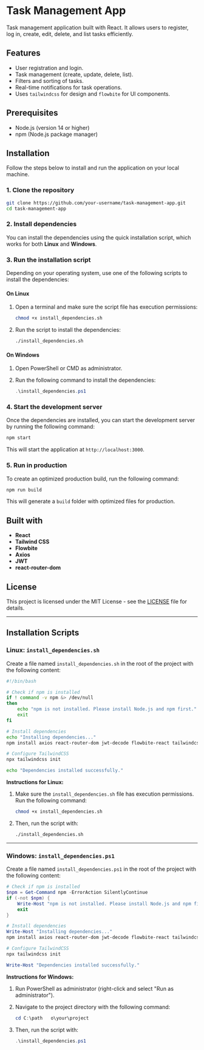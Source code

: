 
# Task Management App

Task management application built with React. It allows users to register, log in, create, edit, delete, and list tasks efficiently.

## Features

- User registration and login.
- Task management (create, update, delete, list).
- Filters and sorting of tasks.
- Real-time notifications for task operations.
- Uses `tailwindcss` for design and `flowbite` for UI components.

## Prerequisites

- Node.js (version 14 or higher)
- npm (Node.js package manager)

## Installation

Follow the steps below to install and run the application on your local machine.

### 1. Clone the repository

```bash
git clone https://github.com/your-username/task-management-app.git
cd task-management-app
```

### 2. Install dependencies

You can install the dependencies using the quick installation script, which works for both **Linux** and **Windows**.

### 3. Run the installation script

Depending on your operating system, use one of the following scripts to install the dependencies:

#### On Linux

1. Open a terminal and make sure the script file has execution permissions:

   ```bash
   chmod +x install_dependencies.sh
   ```

2. Run the script to install the dependencies:

   ```bash
   ./install_dependencies.sh
   ```

#### On Windows

1. Open PowerShell or CMD as administrator.

2. Run the following command to install the dependencies:

   ```powershell
   .\install_dependencies.ps1
   ```

### 4. Start the development server

Once the dependencies are installed, you can start the development server by running the following command:

```bash
npm start
```

This will start the application at `http://localhost:3000`.

### 5. Run in production

To create an optimized production build, run the following command:

```bash
npm run build
```

This will generate a `build` folder with optimized files for production.

## Built with

- **React**
- **Tailwind CSS**
- **Flowbite**
- **Axios**
- **JWT**
- **react-router-dom**

## License

This project is licensed under the MIT License - see the [LICENSE](LICENSE) file for details.

---

## Installation Scripts

### **Linux: `install_dependencies.sh`**

Create a file named `install_dependencies.sh` in the root of the project with the following content:

```bash
#!/bin/bash

# Check if npm is installed
if ! command -v npm &> /dev/null
then
    echo "npm is not installed. Please install Node.js and npm first."
    exit
fi

# Install dependencies
echo "Installing dependencies..."
npm install axios react-router-dom jwt-decode flowbite-react tailwindcss @heroicons/react react-hot-toast

# Configure TailwindCSS
npx tailwindcss init

echo "Dependencies installed successfully."
```

**Instructions for Linux:**

1. Make sure the `install_dependencies.sh` file has execution permissions. Run the following command:

   ```bash
   chmod +x install_dependencies.sh
   ```

2. Then, run the script with:

   ```bash
   ./install_dependencies.sh
   ```

---

### **Windows: `install_dependencies.ps1`**

Create a file named `install_dependencies.ps1` in the root of the project with the following content:

```powershell
# Check if npm is installed
$npm = Get-Command npm -ErrorAction SilentlyContinue
if (-not $npm) {
    Write-Host "npm is not installed. Please install Node.js and npm first."
    exit
}

# Install dependencies
Write-Host "Installing dependencies..."
npm install axios react-router-dom jwt-decode flowbite-react tailwindcss @heroicons/react react-hot-toast

# Configure TailwindCSS
npx tailwindcss init

Write-Host "Dependencies installed successfully."
```

**Instructions for Windows:**

1. Run PowerShell as administrator (right-click and select "Run as administrator").

2. Navigate to the project directory with the following command:

   ```powershell
   cd C:\path	o\your\project
   ```

3. Then, run the script with:

   ```powershell
   .\install_dependencies.ps1
   ```

